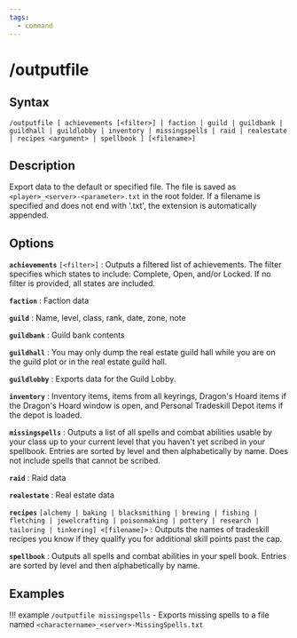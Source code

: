 ```yaml
---
tags:
  - command
---
```


# /outputfile

## Syntax

<!--cmd-syntax-start-->
```eqcommand
/outputfile [ achievements [<filter>] | faction | guild | guildbank | guildhall | guildlobby | inventory | missingspells | raid | realestate | recipes <argument> | spellbook ] [<filename>]
```
<!--cmd-syntax-end-->

## Description

<!--cmd-desc-start-->
Export data to the default or specified file. The file is saved as `<player>_<server>-<parameter>.txt` in the root folder. If a filename is specified and does not end with '.txt', the extension is automatically appended. 
<!--cmd-desc-end-->

## Options

**`achievements`** `[<filter>]`
:   Outputs a filtered list of achievements. The filter specifies which states to include: Complete, Open, and/or Locked. If no filter is provided, all states are included.

**`faction`**
:   Faction data

**`guild`**
:   Name, level, class, rank, date, zone, note

**`guildbank`**
:   Guild bank contents

**`guildhall`**
:   You may only dump the real estate guild hall while you are on the guild plot or in the real estate guild hall.

**`guildlobby`**
:   Exports data for the Guild Lobby.

**`inventory`**
:   Inventory items, items from all keyrings, Dragon's Hoard items if the Dragon's Hoard window is open, and Personal Tradeskill Depot items if the depot is loaded.

**`missingspells`**
:   Outputs a list of all spells and combat abilities usable by your class up to your current level that you haven't yet scribed in your spellbook. Entries are sorted by level and then alphabetically by name. Does not include spells that cannot be scribed.

**`raid`**
:   Raid data

**`realestate`**
:   Real estate data

**`recipes`** `[alchemy | baking | blacksmithing | brewing | fishing | fletching | jewelcrafting | poisonmaking | pottery | research | tailoring | tinkering] <[filename]>`
:   Outputs the names of tradeskill recipes you know if they qualify you for additional skill points past the cap.

**`spellbook`**
:   Outputs all spells and combat abilities in your spell book. Entries are sorted by level and then alphabetically by name.

## Examples

!!! example
    `/outputfile missingspells` - Exports missing spells to a file named `<charactername>_<server>-MissingSpells.txt`